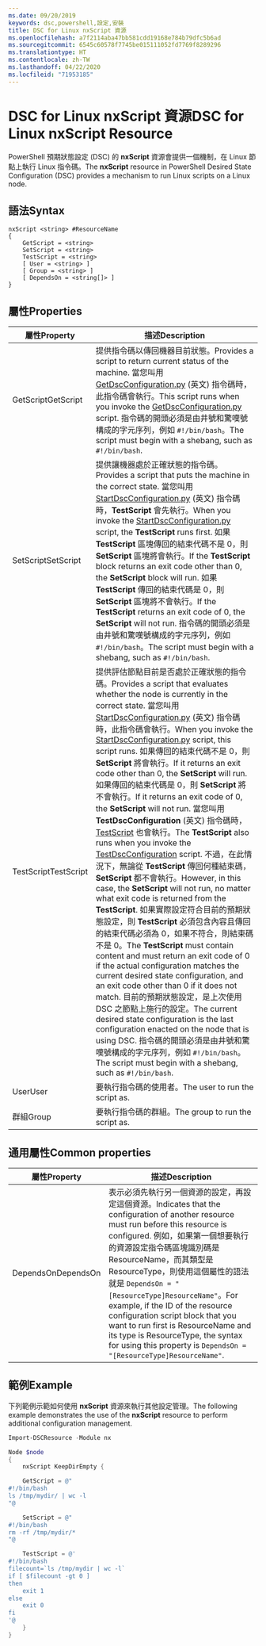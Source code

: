 ```yaml
---
ms.date: 09/20/2019
keywords: dsc,powershell,設定,安裝
title: DSC for Linux nxScript 資源
ms.openlocfilehash: a7f2114aba47bb581cdd19168e784b79dfc5b6ad
ms.sourcegitcommit: 6545c60578f7745be015111052fd7769f8289296
ms.translationtype: HT
ms.contentlocale: zh-TW
ms.lasthandoff: 04/22/2020
ms.locfileid: "71953185"
---
```

# <a name="dsc-for-linux-nxscript-resource"></a><span data-ttu-id="2eea2-103">DSC for Linux nxScript 資源</span><span class="sxs-lookup"><span data-stu-id="2eea2-103">DSC for Linux nxScript Resource</span></span>

<span data-ttu-id="2eea2-104">PowerShell 預期狀態設定 (DSC) 的 **nxScript** 資源會提供一個機制，在 Linux 節點上執行 Linux 指令碼。</span><span class="sxs-lookup"><span data-stu-id="2eea2-104">The **nxScript** resource in PowerShell Desired State Configuration (DSC) provides a mechanism to run Linux scripts on a Linux node.</span></span>

## <a name="syntax"></a><span data-ttu-id="2eea2-105">語法</span><span class="sxs-lookup"><span data-stu-id="2eea2-105">Syntax</span></span>

```Syntax
nxScript <string> #ResourceName
{
    GetScript = <string>
    SetScript = <string>
    TestScript = <string>
    [ User = <string> ]
    [ Group = <string> ]
    [ DependsOn = <string[]> ]
}
```

## <a name="properties"></a><span data-ttu-id="2eea2-106">屬性</span><span class="sxs-lookup"><span data-stu-id="2eea2-106">Properties</span></span>

|<span data-ttu-id="2eea2-107">屬性</span><span class="sxs-lookup"><span data-stu-id="2eea2-107">Property</span></span> |<span data-ttu-id="2eea2-108">描述</span><span class="sxs-lookup"><span data-stu-id="2eea2-108">Description</span></span> |
|---|---|
|<span data-ttu-id="2eea2-109">GetScript</span><span class="sxs-lookup"><span data-stu-id="2eea2-109">GetScript</span></span> |<span data-ttu-id="2eea2-110">提供指令碼以傳回機器目前狀態。</span><span class="sxs-lookup"><span data-stu-id="2eea2-110">Provides a script to return current status of the machine.</span></span> <span data-ttu-id="2eea2-111">當您叫用 [GetDscConfiguration.py](https://github.com/Microsoft/PowerShell-DSC-for-Linux#performing-dsc-operations-from-the-linux-computer) \(英文\) 指令碼時，此指令碼會執行。</span><span class="sxs-lookup"><span data-stu-id="2eea2-111">This script runs when you invoke the [GetDscConfiguration.py](https://github.com/Microsoft/PowerShell-DSC-for-Linux#performing-dsc-operations-from-the-linux-computer) script.</span></span> <span data-ttu-id="2eea2-112">指令碼的開頭必須是由井號和驚嘆號構成的字元序列，例如 `#!/bin/bash`。</span><span class="sxs-lookup"><span data-stu-id="2eea2-112">The script must begin with a shebang, such as `#!/bin/bash`.</span></span> |
|<span data-ttu-id="2eea2-113">SetScript</span><span class="sxs-lookup"><span data-stu-id="2eea2-113">SetScript</span></span> |<span data-ttu-id="2eea2-114">提供讓機器處於正確狀態的指令碼。</span><span class="sxs-lookup"><span data-stu-id="2eea2-114">Provides a script that puts the machine in the correct state.</span></span> <span data-ttu-id="2eea2-115">當您叫用 [StartDscConfiguration.py](https://github.com/Microsoft/PowerShell-DSC-for-Linux#performing-dsc-operations-from-the-linux-computer) \(英文\) 指令碼時，**TestScript** 會先執行。</span><span class="sxs-lookup"><span data-stu-id="2eea2-115">When you invoke the [StartDscConfiguration.py](https://github.com/Microsoft/PowerShell-DSC-for-Linux#performing-dsc-operations-from-the-linux-computer) script, the **TestScript** runs first.</span></span> <span data-ttu-id="2eea2-116">如果 **TestScript** 區塊傳回的結束代碼不是 0，則 **SetScript** 區塊將會執行。</span><span class="sxs-lookup"><span data-stu-id="2eea2-116">If the **TestScript** block returns an exit code other than 0, the **SetScript** block will run.</span></span> <span data-ttu-id="2eea2-117">如果 **TestScript** 傳回的結束代碼是 0，則 **SetScript** 區塊將不會執行。</span><span class="sxs-lookup"><span data-stu-id="2eea2-117">If the **TestScript** returns an exit code of 0, the **SetScript** will not run.</span></span> <span data-ttu-id="2eea2-118">指令碼的開頭必須是由井號和驚嘆號構成的字元序列，例如 `#!/bin/bash`。</span><span class="sxs-lookup"><span data-stu-id="2eea2-118">The script must begin with a shebang, such as `#!/bin/bash`.</span></span> |
|<span data-ttu-id="2eea2-119">TestScript</span><span class="sxs-lookup"><span data-stu-id="2eea2-119">TestScript</span></span> |<span data-ttu-id="2eea2-120">提供評估節點目前是否處於正確狀態的指令碼。</span><span class="sxs-lookup"><span data-stu-id="2eea2-120">Provides a script that evaluates whether the node is currently in the correct state.</span></span> <span data-ttu-id="2eea2-121">當您叫用 [StartDscConfiguration.py](https://github.com/Microsoft/PowerShell-DSC-for-Linux#performing-dsc-operations-from-the-linux-computer) \(英文\) 指令碼時，此指令碼會執行。</span><span class="sxs-lookup"><span data-stu-id="2eea2-121">When you invoke the [StartDscConfiguration.py](https://github.com/Microsoft/PowerShell-DSC-for-Linux#performing-dsc-operations-from-the-linux-computer) script, this script runs.</span></span> <span data-ttu-id="2eea2-122">如果傳回的結束代碼不是 0，則 **SetScript** 將會執行。</span><span class="sxs-lookup"><span data-stu-id="2eea2-122">If it returns an exit code other than 0, the **SetScript** will run.</span></span> <span data-ttu-id="2eea2-123">如果傳回的結束代碼是 0，則 **SetScript** 將不會執行。</span><span class="sxs-lookup"><span data-stu-id="2eea2-123">If it returns an exit code of 0, the **SetScript** will not run.</span></span> <span data-ttu-id="2eea2-124">當您叫用 **TestDscConfiguration** \(英文\) 指令碼時，[TestScript](https://github.com/Microsoft/PowerShell-DSC-for-Linux#performing-dsc-operations-from-the-linux-computer) 也會執行。</span><span class="sxs-lookup"><span data-stu-id="2eea2-124">The **TestScript** also runs when you invoke the [TestDscConfiguration](https://github.com/Microsoft/PowerShell-DSC-for-Linux#performing-dsc-operations-from-the-linux-computer) script.</span></span> <span data-ttu-id="2eea2-125">不過，在此情況下，無論從 **TestScript** 傳回何種結束碼，**SetScript** 都不會執行。</span><span class="sxs-lookup"><span data-stu-id="2eea2-125">However, in this case, the **SetScript** will not run, no matter what exit code is returned from the **TestScript**.</span></span> <span data-ttu-id="2eea2-126">如果實際設定符合目前的預期狀態設定，則 **TestScript** 必須包含內容且傳回的結束代碼必須為 0，如果不符合，則結束碼不是 0。</span><span class="sxs-lookup"><span data-stu-id="2eea2-126">The **TestScript** must contain content and must return an exit code of 0 if the actual configuration matches the current desired state configuration, and an exit code other than 0 if it does not match.</span></span> <span data-ttu-id="2eea2-127">目前的預期狀態設定，是上次使用 DSC 之節點上施行的設定。</span><span class="sxs-lookup"><span data-stu-id="2eea2-127">The current desired state configuration is the last configuration enacted on the node that is using DSC.</span></span> <span data-ttu-id="2eea2-128">指令碼的開頭必須是由井號和驚嘆號構成的字元序列，例如 `#!/bin/bash`。</span><span class="sxs-lookup"><span data-stu-id="2eea2-128">The script must begin with a shebang, such as `#!/bin/bash`.</span></span> |
|<span data-ttu-id="2eea2-129">User</span><span class="sxs-lookup"><span data-stu-id="2eea2-129">User</span></span> |<span data-ttu-id="2eea2-130">要執行指令碼的使用者。</span><span class="sxs-lookup"><span data-stu-id="2eea2-130">The user to run the script as.</span></span> |
|<span data-ttu-id="2eea2-131">群組</span><span class="sxs-lookup"><span data-stu-id="2eea2-131">Group</span></span> |<span data-ttu-id="2eea2-132">要執行指令碼的群組。</span><span class="sxs-lookup"><span data-stu-id="2eea2-132">The group to run the script as.</span></span> |

## <a name="common-properties"></a><span data-ttu-id="2eea2-133">通用屬性</span><span class="sxs-lookup"><span data-stu-id="2eea2-133">Common properties</span></span>

|<span data-ttu-id="2eea2-134">屬性</span><span class="sxs-lookup"><span data-stu-id="2eea2-134">Property</span></span> |<span data-ttu-id="2eea2-135">描述</span><span class="sxs-lookup"><span data-stu-id="2eea2-135">Description</span></span> |
|---|---|
|<span data-ttu-id="2eea2-136">DependsOn</span><span class="sxs-lookup"><span data-stu-id="2eea2-136">DependsOn</span></span> |<span data-ttu-id="2eea2-137">表示必須先執行另一個資源的設定，再設定這個資源。</span><span class="sxs-lookup"><span data-stu-id="2eea2-137">Indicates that the configuration of another resource must run before this resource is configured.</span></span> <span data-ttu-id="2eea2-138">例如，如果第一個想要執行的資源設定指令碼區塊識別碼是 ResourceName，而其類型是 ResourceType，則使用這個屬性的語法就是 `DependsOn = "[ResourceType]ResourceName"`。</span><span class="sxs-lookup"><span data-stu-id="2eea2-138">For example, if the ID of the resource configuration script block that you want to run first is ResourceName and its type is ResourceType, the syntax for using this property is `DependsOn = "[ResourceType]ResourceName"`.</span></span> |

## <a name="example"></a><span data-ttu-id="2eea2-139">範例</span><span class="sxs-lookup"><span data-stu-id="2eea2-139">Example</span></span>

<span data-ttu-id="2eea2-140">下列範例示範如何使用 **nxScript** 資源來執行其他設定管理。</span><span class="sxs-lookup"><span data-stu-id="2eea2-140">The following example demonstrates the use of the **nxScript** resource to perform additional configuration management.</span></span>

```powershell
Import-DSCResource -Module nx

Node $node
{
    nxScript KeepDirEmpty {

    GetScript = @"
#!/bin/bash
ls /tmp/mydir/ | wc -l
"@

    SetScript = @"
#!/bin/bash
rm -rf /tmp/mydir/*
"@

    TestScript = @'
#!/bin/bash
filecount=`ls /tmp/mydir | wc -l`
if [ $filecount -gt 0 ]
then
    exit 1
else
    exit 0
fi
'@
    }
}
```
